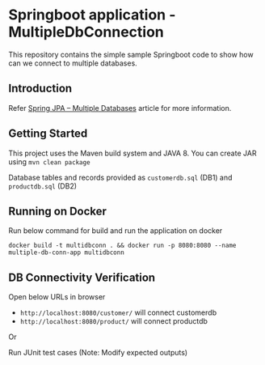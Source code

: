 Springboot application - MultipleDbConnection
===============================

This repository contains the simple sample Springboot code to show how can we connect to multiple databases.


Introduction
------------

Refer
[Spring JPA – Multiple Databases](https://www.baeldung.com/spring-data-jpa-multiple-databases)
article for more information.

Getting Started
---------------
This project uses the Maven build system and JAVA 8. You can create JAR using `mvn clean package`

Database tables and records provided as `customerdb.sql` (DB1) and `productdb.sql` (DB2)

Running on Docker
-----------------
Run below command for build and run the application on docker

`docker build -t multidbconn .
&& docker run
-p 8080:8080
--name multiple-db-conn-app
multidbconn`

DB Connectivity Verification
----------------------------
Open below URLs in browser
* `http://localhost:8080/customer/` will connect customerdb
* `http://localhost:8080/product/` will connect productdb

Or

Run JUnit test cases (Note: Modify expected outputs)
